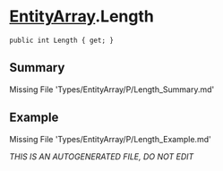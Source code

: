 # [EntityArray](Types/EntityArray.md).Length
`public int Length { get; }`
## Summary
Missing File 'Types/EntityArray/P/Length_Summary.md'
## Example
Missing File 'Types/EntityArray/P/Length_Example.md'

*THIS IS AN AUTOGENERATED FILE, DO NOT EDIT*
